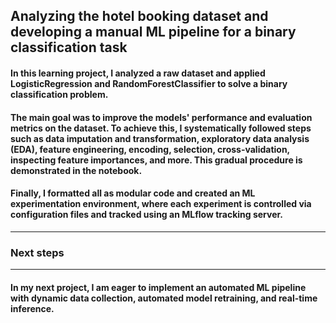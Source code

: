 ## Analyzing the hotel booking dataset and developing a manual ML pipeline for a binary classification task
#### In this learning project, I analyzed a raw dataset and applied LogisticRegression and RandomForestClassifier to solve a binary classification problem. 

#### The main goal was to improve the models' performance and evaluation metrics on the dataset. To achieve this, I systematically followed steps such as data imputation and transformation, exploratory data analysis (EDA), feature engineering, encoding, selection, cross-validation, inspecting feature importances, and more. This gradual procedure is demonstrated in the notebook. 

#### Finally, I formatted all as modular code and created an ML experimentation environment, where each experiment is controlled via configuration files and tracked using an MLflow tracking server.
***
### Next steps
***
#### In my next project, I am eager to implement an automated ML pipeline with dynamic data collection, automated model retraining, and real-time inference. 